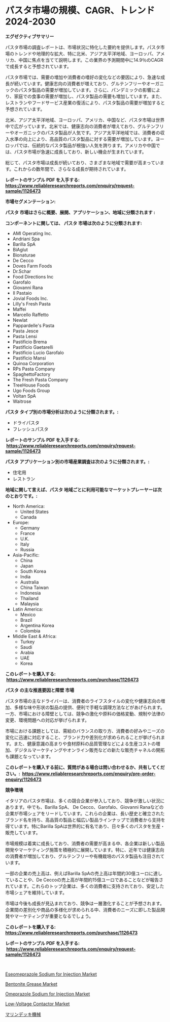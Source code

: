 <p><h1>パスタ市場の規模、CAGR、トレンド 2024-2030</h1></p><p><strong>エグゼクティブサマリー</strong></p>
<p><p>パスタ市場の調査レポートは、市場状況に特化した要約を提供します。パスタ市場のトレンドや地理的な拡大、特に北米、アジア太平洋地域、ヨーロッパ、アメリカ、中国に焦点を当てて説明します。この業界の予測期間中に14.9％のCAGRで成長すると予想されています。</p><p>パスタ市場では、需要の増加や消費者の嗜好の変化などの要因により、急速な成長が続いています。健康志向の消費者が増えており、グルテンフリーやオーガニックのパスタ製品の需要が増加しています。さらに、パンデミックの影響により、家庭での食事の需要が増加し、パスタ製品の需要も増加しています。また、レストランやフードサービス産業の復活により、パスタ製品の需要が増加すると予想されています。</p><p>北米、アジア太平洋地域、ヨーロッパ、アメリカ、中国など、パスタ市場は世界中で広がっています。北米では、健康志向の消費者が増えており、グルテンフリーやオーガニックのパスタ製品が人気です。アジア太平洋地域では、消費者の収入水準の向上により、高品質のパスタ製品に対する需要が増加しています。ヨーロッパでは、伝統的なパスタ製品が根強い人気を誇ります。アメリカや中国では、パスタ市場が急速に成長しており、新しい機会が生まれています。</p><p>総じて、パスタ市場は成長が続いており、さまざまな地域で需要が高まっています。これからの数年間で、さらなる成長が期待されています。</p></p>
<p><strong>レポートのサンプル PDF を入手する: <a href="https://www.reliableresearchreports.com/enquiry/request-sample/1126473">https://www.reliableresearchreports.com/enquiry/request-sample/1126473</a></strong></p>
<p><strong>市場セグメンテーション:</strong></p>
<p><strong> パスタ 市場はさらに概要、展開、アプリケーション、地域に分類されます :</strong></p>
<p><strong>コンポーネントに関しては、 パスタ 市場は次のように分類されます: &nbsp;</strong></p>
<p><ul><li>AMI Operating Inc.</li><li>Andriani Spa</li><li>Barilla SpA</li><li>BiAglut</li><li>Bionaturae</li><li>De Cecco</li><li>Doves Farm Foods</li><li>Dr.Schar</li><li>Food Directions Inc</li><li>Garofalo</li><li>Giovanni Rana</li><li>Il Pastaio</li><li>Jovial Foods Inc.</li><li>Lilly's Fresh Pasta</li><li>Maffei</li><li>Marcello Raffetto</li><li>Newlat</li><li>Pappardelle's Pasta</li><li>Pasta Jesce</li><li>Pasta Lensi</li><li>Pastificio Brema</li><li>Pastificio Gaetarelli</li><li>Pastificio Lucio Garofalo</li><li>Pastificio Mansi</li><li>Quinoa Corporation</li><li>RPs Pasta Company</li><li>SpaghettoFactory</li><li>The Fresh Pasta Company</li><li>TreeHouse Foods</li><li>Ugo Foods Group</li><li>Voltan SpA</li><li>Waitrose</li></ul></p>
<p><strong> パスタ タイプ別の市場分析は次のように分類されます。:</strong></p>
<p><ul><li>ドライパスタ</li><li>フレッシュパスタ</li></ul></p>
<p><strong>レポートのサンプル PDF を入手する: &nbsp;<a href="https://www.reliableresearchreports.com/enquiry/request-sample/1126473">https://www.reliableresearchreports.com/enquiry/request-sample/1126473</a></strong></p>
<p><strong> パスタ アプリケーション別の市場産業調査は次のように分類されます。:</strong></p>
<p><ul><li>住宅用</li><li>レストラン</li></ul></p>
<p><strong>地域に関して言えば、パスタ 地域ごとに利用可能なマーケットプレーヤーは次のとおりです。:</strong></p>
<p><ul>
    <li>
        North America:
        <ul>
            <li>United States</li>
            <li>Canada</li>
        </ul>
    </li>
    <li>
        Europe:
        <ul>
            <li>Germany</li>
            <li>France</li>
            <li>U.K.</li>
            <li>Italy</li>
            <li>Russia</li>
        </ul>
    </li>
    <li>
        Asia-Pacific:
        <ul>
            <li>China</li>
            <li>Japan</li>
            <li>South Korea</li>
            <li>India</li>
            <li>Australia</li>
            <li>China Taiwan</li>
            <li>Indonesia</li>
            <li>Thailand</li>
            <li>Malaysia</li>
        </ul>
    </li>
    <li>
        Latin America:
        <ul>
            <li>Mexico</li>
            <li>Brazil</li>
            <li>Argentina Korea</li>
            <li>Colombia</li>
        </ul>
    </li>
    <li>
        Middle East & Africa:
        <ul>
            <li>Turkey</li>
            <li>Saudi</li>
            <li>Arabia</li>
            <li>UAE</li>
            <li>Korea</li>
        </ul>
    </li>
    </ul></p>
<p><strong>このレポートを購入する: &nbsp;<a href="https://www.reliableresearchreports.com/purchase/1126473">https://www.reliableresearchreports.com/purchase/1126473</a></strong></p>
<p><strong>パスタ の主な推進要因と障壁 市場</strong></p>
<p><p>パスタ市場の主なドライバーは、消費者のライフスタイルの変化や健康志向の増加、多様な味や形状の製品の提供、便利で手軽な調理方法などがあげられます。一方、市場における障壁としては、競争の激化や原料の価格変動、規制や法律の変更、環境問題への対応が挙げられます。</p><p>市場における課題としては、需給のバランスの取り方、消費者の好みやニーズの変化に迅速に対応すること、ブランド力や差別化が求められることが挙げられます。また、健康意識の高まりや食材原料の品質管理などによる生産コストの増加、デジタルマーケティングやオンライン販売などの新たな販売チャネルの開拓も課題となっています。</p></p>
<p><strong>このレポートを購入する前に、質問がある場合は問い合わせるか、共有してください。:&nbsp; <a href="https://www.reliableresearchreports.com/enquiry/pre-order-enquiry/1126473">https://www.reliableresearchreports.com/enquiry/pre-order-enquiry/1126473</a></strong></p>
<p><strong>競争環境</strong></p>
<p><p>イタリアのパスタ市場は、多くの競合企業が参入しており、競争が激しい状況にあります。中でも、Barilla SpA、 De Cecco、Garofalo、Giovanni Ranaなどの企業が市場シェアをリードしています。これらの企業は、長い歴史と確立されたブランド名を持ち、高品質の製品と幅広い製品ラインナップで消費者から支持を得ています。特にBarilla SpAは世界的に有名であり、日々多くのパスタを生産・販売しています。</p><p>市場規模は着実に成長しており、消費者の需要が高まる中、各企業は新しい製品開発やマーケティング施策を積極的に展開しています。特に、近年では健康志向の消費者が増加しており、グルテンフリーや有機栽培のパスタ製品も注目されています。</p><p>一部の企業の売上高は、例えばBarilla SpAの売上高は年間約30億ユーロに達していることや、De Ceccoの売上高が年間約15億ユーロであることなどが報告されています。これらのトップ企業は、多くの消費者に支持されており、安定した市場シェアを維持しています。</p><p>市場は今後も成長が見込まれており、競争は一層激化することが予想されます。企業間の差別化や商品の多様化が求められる中、消費者のニーズに即した製品開発やマーケティングが重要となるでしょう。</p></p>
<p><strong>このレポートを購入する: &nbsp; <a href="https://www.reliableresearchreports.com/purchase/1126473">https://www.reliableresearchreports.com/purchase/1126473</a></strong></p>
<p><strong>レポートのサンプル PDF を入手する: &nbsp;<a href="https://www.reliableresearchreports.com/enquiry/request-sample/1126473">https://www.reliableresearchreports.com/enquiry/request-sample/1126473</a></strong><strong></strong></p>
<p>&nbsp;</p>
<p><p><a href="https://issuu.com/reportprime-2/docs/eseomeprazole-sodium-for-injection-market-size-203">Eseomeprazole Sodium for Injection Market</a></p><p><a href="https://cautious-neon-760.notion.site/Bentonite-Grease-Market-Size-Share-Trends-Analysis-Report-By-Material-By-Type-By-End-user-By-R-ef0bd86d153a4e2d8eb128da6272c66b">Bentonite Grease Market</a></p><p><a href="https://issuu.com/reportprime-2/docs/omeprazole-sodium-for-injection-market-size-2030.p">Omeprazole Sodium for Injection Market</a></p><p><a href="https://view.publitas.com/reportprime-1/low-voltage-contactor-market-analysis-examines-its-scope-on-growth-opportunities-and-forecasted-trends-spanning-from-2024-to-2031/">Low-Voltage Contactor Market</a></p><p><a href="https://github.com/oqoeusbvpadwjs08/Market-Research-Report-List-1/blob/main/8279772189726.md">マリンデッキ機械</a></p></p>